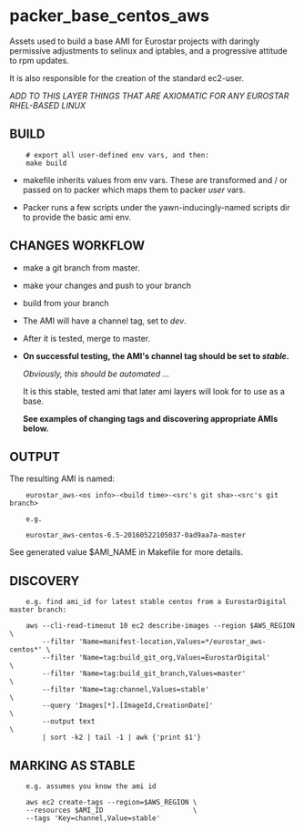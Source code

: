 # packer\_base\_centos\_aws

Assets used to build a base AMI for Eurostar projects with daringly permissive
adjustments to selinux and iptables, and a progressive attitude to rpm updates.

It is also responsible for the creation of the standard ec2-user.

*ADD TO THIS LAYER THINGS THAT ARE AXIOMATIC FOR ANY EUROSTAR RHEL-BASED LINUX*

## BUILD

        # export all user-defined env vars, and then:
        make build

* makefile inherits values from env vars. These are transformed and / or
  passed on to packer which maps them to packer _user_ vars.

* Packer runs a few scripts under the yawn-inducingly-named scripts dir to
  provide the basic ami env.

## CHANGES WORKFLOW

* make a git branch from master.

* make your changes and push to your branch

* build from your branch

* The AMI will have a channel tag, set to _dev_.

* After it is tested, merge to master.

* **On successful testing, the AMI's channel tag should be set to  _stable_.**

  _Obviously, this should be automated ..._

  It is this stable, tested ami that later ami layers will look for to use
  as a base.

  **See examples of changing tags and discovering appropriate AMIs below.**


## OUTPUT

The resulting AMI is named:

        eurostar_aws-<os info>-<build time>-<src's git sha>-<src's git branch>

        e.g.

        eurostar_aws-centos-6.5-20160522105037-0ad9aa7a-master

See generated value $AMI\_NAME in Makefile for more details.

## DISCOVERY

        e.g. find ami_id for latest stable centos from a EurostarDigital master branch:

        aws --cli-read-timeout 10 ec2 describe-images --region $AWS_REGION  \
            --filter 'Name=manifest-location,Values=*/eurostar_aws-centos*' \
            --filter 'Name=tag:build_git_org,Values=EurostarDigital'        \
            --filter 'Name=tag:build_git_branch,Values=master'              \
            --filter 'Name=tag:channel,Values=stable'                       \
            --query 'Images[*].[ImageId,CreationDate]'                      \
            --output text                                                   \
            | sort -k2 | tail -1 | awk {'print $1'}


## MARKING AS STABLE

        e.g. assumes you know the ami id

        aws ec2 create-tags --region=$AWS_REGION \
        --resources $AMI_ID                      \
        --tags 'Key=channel,Value=stable'


